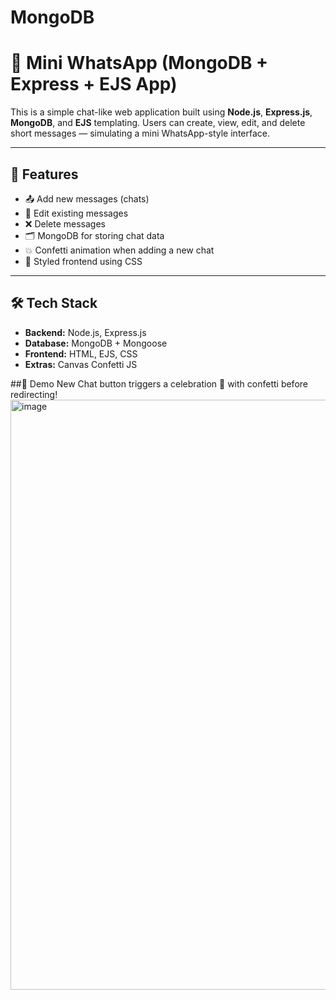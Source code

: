 # MongoDB
# 📱 Mini WhatsApp (MongoDB + Express + EJS App)

This is a simple chat-like web application built using **Node.js**, **Express.js**, **MongoDB**, and **EJS** templating. Users can create, view, edit, and delete short messages — simulating a mini WhatsApp-style interface.

---

## 🚀 Features

- 📤 Add new messages (chats)
- 📝 Edit existing messages
- ❌ Delete messages
- 🗂 MongoDB for storing chat data
- 💥 Confetti animation when adding a new chat
- 🎨 Styled frontend using CSS

---

## 🛠️ Tech Stack

- **Backend:** Node.js, Express.js
- **Database:** MongoDB + Mongoose
- **Frontend:** HTML, EJS, CSS
- **Extras:** Canvas Confetti JS

##📸 Demo
New Chat button triggers a celebration 🎉 with confetti before redirecting!
<img width="944" alt="image" src="https://github.com/user-attachments/assets/983f4217-f827-4c8e-a233-22673ce7e44b" />


